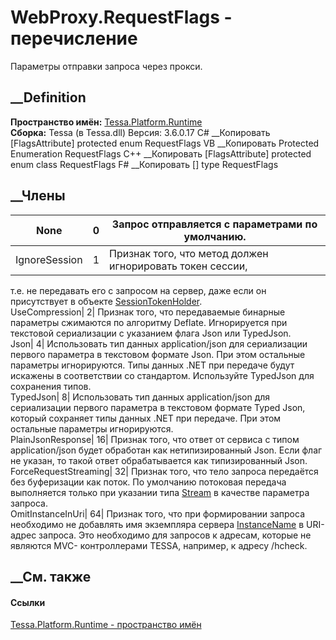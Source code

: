 # WebProxy.RequestFlags - перечисление
Параметры отправки запроса через прокси.
## __Definition
 **Пространство имён:** [Tessa.Platform.Runtime](N_Tessa_Platform_Runtime.htm)  
 **Сборка:** Tessa (в Tessa.dll) Версия: 3.6.0.17
C# __Копировать
    [FlagsAttribute]
    protected enum RequestFlags
VB __Копировать
    <FlagsAttribute>
    Protected Enumeration RequestFlags
C++ __Копировать
    [FlagsAttribute]
    protected enum class RequestFlags
F# __Копировать
     [<FlagsAttribute>]
    type RequestFlags
##  __Члены
None| 0|  Запрос отправляется с параметрами по умолчанию.  
---|---|---  
IgnoreSession| 1|  Признак того, что метод должен игнорировать токен сессии,
т.е. не передавать его с запросом на сервер, даже если он присутствует в
объекте
[SessionTokenHolder](P_Tessa_Platform_Runtime_WebProxy_SessionTokenHolder.htm).  
UseCompression| 2|  Признак того, что передаваемые бинарные параметры
сжимаются по алгоритму Deflate. Игнорируется при текстовой сериализации с
указанием флага Json или TypedJson.  
Json| 4|  Использовать тип данных application/json для сериализации первого
параметра в текстовом формате Json. При этом остальные параметры игнорируются.
Типы данных .NET при передаче будут искажены в соответствии со стандартом.
Используйте TypedJson для сохранения типов.  
TypedJson| 8|  Использовать тип данных application/json для сериализации
первого параметра в текстовом формате Typed Json, который сохраняет типы
данных .NET при передаче. При этом остальные параметры игнорируются.  
PlainJsonResponse| 16|  Признак того, что ответ от сервиса с типом
application/json будет обработан как нетипизированный Json. Если флаг не
указан, то такой ответ обрабатывается как типизированный Json.  
ForceRequestStreaming| 32|  Признак того, что тело запроса передаётся без
буферизации как поток. По умолчанию потоковая передача выполняется только при
указании типа
[Stream](https://learn.microsoft.com/dotnet/api/system.io.stream) в качестве
параметра запроса.  
OmitInstanceInUri| 64|  Признак того, что при формировании запроса необходимо
не добавлять имя экземпляра сервера
[InstanceName](P_Tessa_Platform_Runtime_WebProxy_InstanceName.htm) в URI-адрес
запроса. Это необходимо для запросов к адресам, которые не являются MVC-
контроллерами TESSA, например, к адресу /hcheck.  
## __См. также
#### Ссылки
[Tessa.Platform.Runtime - пространство имён](N_Tessa_Platform_Runtime.htm)
